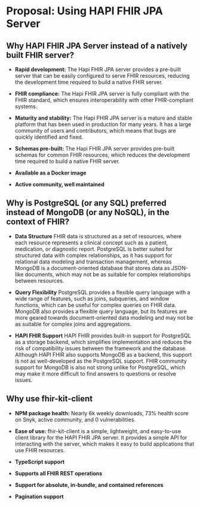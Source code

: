 # Proposal: Using HAPI FHIR JPA Server

## Why HAPI FHIR JPA Server instead of a natively built FHIR server?

- **Rapid development:** The Hapi FHIR JPA server provides a pre-built server that can be easily configured to serve FHIR resources, reducing the development time required to build a native FHIR server.

- **FHIR compliance:** The Hapi FHIR JPA server is fully compliant with the FHIR standard, which ensures interoperability with other FHIR-compliant systems.

- **Maturity and stability:** The Hapi FHIR JPA server is a mature and stable platform that has been used in production for many years. It has a large community of users and contributors, which means that bugs are quickly identified and fixed.

- **Schemas pre-built:** The Hapi FHIR JPA server provides pre-built schemas for common FHIR resources, which reduces the development time required to build a native FHIR server.

- **Available as a Docker image**

- **Active community, well maintained**

## Why is PostgreSQL (or any SQL) preferred instead of MongoDB (or any NoSQL), in the context of FHIR?

- **Data Structure**
FHIR data is structured as a set of resources, where each resource represents a clinical concept such as a patient, medication, or diagnostic report. PostgreSQL is better suited for structured data with complex relationships, as it has support for relational data modeling and transaction management, whereas MongoDB is a document-oriented database that stores data as JSON-like documents, which may not be as suitable for complex relationships between resources.

- **Query Flexibility**
PostgreSQL provides a flexible query language with a wide range of features, such as joins, subqueries, and window functions, which can be useful for complex queries on FHIR data. MongoDB also provides a flexible query language, but its features are more geared towards document-oriented data modeling and may not be as suitable for complex joins and aggregations.

- **HAPI FHIR Support**
HAPI FHIR provides built-in support for PostgreSQL as a storage backend, which simplifies implementation and reduces the risk of compatibility issues between the framework and the database. Although HAPI FHIR also supports MongoDB as a backend, this support is not as well-developed as the PostgreSQL support. FHIR community support for MongoDB is also not strong unlike for PostgreSQL, which may make it more difficult to find answers to questions or resolve issues.

## Why use fhir-kit-client

- **NPM package health:** Nearly 6k weekly downloads, 73% health score on Snyk, active community, and 0 vulnerabilities.

- **Ease of use:** fhir-kit-client is a simple, lightweight, and easy-to-use client library for the HAPI FHIR JPA server. It provides a simple API for interacting with the server, which makes it easy to build applications that use FHIR resources.

- **TypeScript support**

- **Supports all FHIR REST operations**

- **Support for absolute, in-bundle, and contained references**

- **Pagination support**
